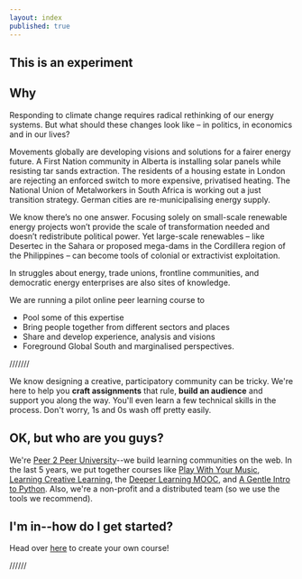 ```yaml
---
layout: index
published: true
---
```


## This is an experiment

## Why

Responding to climate change requires radical rethinking of our energy systems. But what should these changes look like – in politics, in economics and in our lives?

Movements globally are developing visions and solutions for a fairer energy future. A First Nation community in Alberta is installing solar panels while resisting tar sands extraction. The residents of a housing estate in London are rejecting an enforced switch to more expensive, privatised heating. The National Union of Metalworkers in South Africa is working out a just transition strategy. German cities are re-municipalising energy supply.

We know there’s no one answer. Focusing solely on small-scale renewable energy projects  won’t provide the scale of transformation needed and doesn’t redistribute political power. Yet large-scale renewables – like Desertec in the Sahara or proposed mega-dams in the Cordillera region of the Philippines – can become tools of colonial or extractivist exploitation.

In struggles about energy, trade unions, frontline communities, and democratic energy enterprises are also sites of knowledge.

We are running a pilot online peer learning course to

* Pool some of this expertise
* Bring people together from different sectors and places
* Share and develop experience, analysis and visions
* Foreground Global South and marginalised perspectives.

///////

We know designing a creative, participatory community can be tricky. We're here to help
you **craft assignments** that rule, **build an audience** and support you along the way. You'll
even learn a few technical skills in the process. Don't worry, 1s and 0s wash off
pretty easily.
		
## OK, but who are you guys?

We're [Peer 2 Peer University](http://p2pu.org)--we build learning communities
on the web. In the last 5 years, we put together courses like 
[Play With Your Music](http://www.playwithyourmusic.org/),
[Learning Creative Learning](http://learn.media.mit.edu/lcl/), the
[Deeper Learning MOOC](http://dlmooc.deeper-learning.org/), and
[A Gentle Intro to Python](http://mechanicalmooc.org/). 
Also, we're a non-profit and a distributed team (so we use the tools we recommend).

			
## I'm in--how do I get started?
Head over [here]({{site.baseurl}}/modules/start/about-this-course/) to create your own course!

//////

